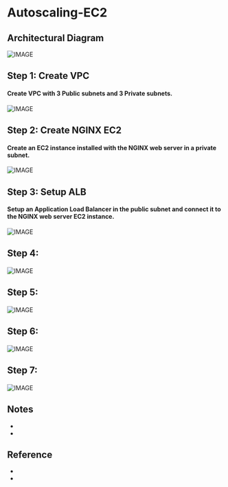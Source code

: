 # Autoscaling-EC2
#### 
#### 

## Architectural Diagram
![IMAGE]()

## Step 1: Create VPC  
#### Create VPC with 3 Public subnets and 3 Private subnets.
  
![IMAGE]()

## Step 2: Create NGINX EC2
#### Create an EC2 instance installed with the NGINX web server in a private subnet.
  
![IMAGE]()

## Step 3: Setup ALB 
#### Setup an Application Load Balancer in the public subnet and connect it to the NGINX web server EC2 instance.
  
![IMAGE]()

## Step 4: 
#### 
  
![IMAGE]()

## Step 5: 
#### 
  
![IMAGE]()

## Step 6:   
#### 
  
![IMAGE]()

## Step 7:  
#### 
  
![IMAGE]()

## Notes
*
*

## Reference
*
*




